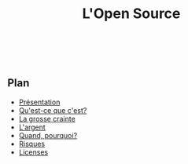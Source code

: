 <h1 id="main-title">
  <header>L'Open Source</header>
</h1>
<!-- .slide: class="page-title" -->


## Plan

<!-- .slide: id="master-toc" class="toc" -->

- [Présentation](#/1)
- [Qu'est-ce que c'est?](#/2)
- [La grosse crainte](#/3)
- [L'argent](#/4)
- [Quand, pourquoi?](#/5)
- [Risques](#/6)
- [Licenses](#/7)
